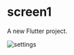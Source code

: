 # screen1

A new Flutter project.

![settings](https://github.com/sarwataijaz/screen1/assets/124436066/2d4df393-ba18-4e7e-9dc8-b12e0e464a39)



